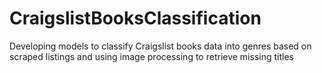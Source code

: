 # CraigslistBooksClassification
Developing models to classify Craigslist books data into genres based on scraped listings and using image processing to retrieve missing titles
